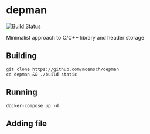 # depman

[![Build Status](https://travis-ci.org/moensch/depman.svg?branch=master)](https://travis-ci.org/moensch/depman)

Minimalist approach to C/C++ library and header storage

## Building

```
git clone https://github.com/moensch/depman
cd depman && ./build static
```

## Running
```
docker-compose up -d
```

## Adding file
